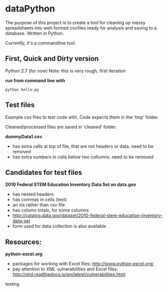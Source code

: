 # dataPython

The purpose of this project is to create a tool for cleaning up messy spreadsheets into well-formed csvfiles ready for analysis and saving to a database. Written in Python.

Currently, it's a commandline tool.

## First, Quick and Dirty version
Python 2.7 (for now)
Note: this is very rough, first iteration

**run from command line with**

```python hello.py```


## Test files
Example csv files to test code with. Code expects them in the 'tmp' folder.

Cleaned/processed files are saved in 'cleaned' folder.

**dummyData1.csv**
* has extra cells at top of file, that are not headers or data. need to be removed
* has extra numbers in cells below two collumns. need to be removed 

## Candidates for test files
**2010 Federal STEM Education Inventory Data Set on data.gov**
* has nested headers
* has commas in cells (text)
* an xls rather than csv file
* has column totals, for some columns
* http://catalog.data.gov/dataset/2010-federal-stem-education-inventory-data-set
* form used for data collection is also available



## Resources:
**python-excel.org**
* packages for working with Excel files: http://www.python-excel.org/
* pay attention to XML vulnerabilities and Excel files: http://xlrd.readthedocs.io/en/latest/vulnerabilities.html

testing
